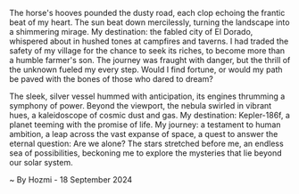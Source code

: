
The horse's hooves pounded the dusty road, each clop echoing the frantic beat of my heart. The sun beat down mercilessly, turning the landscape into a shimmering mirage. My destination: the fabled city of El Dorado, whispered about in hushed tones at campfires and taverns.  I had traded the safety of my village for the chance to seek its riches, to become more than a humble farmer's son. The journey was fraught with danger, but the thrill of the unknown fueled my every step. Would I find fortune, or would my path be paved with the bones of those who dared to dream?

The sleek, silver vessel hummed with anticipation, its engines thrumming a symphony of power. Beyond the viewport, the nebula swirled in vibrant hues, a kaleidoscope of cosmic dust and gas. My destination: Kepler-186f, a planet teeming with the promise of life. My journey: a testament to human ambition, a leap across the vast expanse of space, a quest to answer the eternal question: Are we alone? The stars stretched before me, an endless sea of possibilities, beckoning me to explore the mysteries that lie beyond our solar system. 

~ By Hozmi - 18 September 2024
